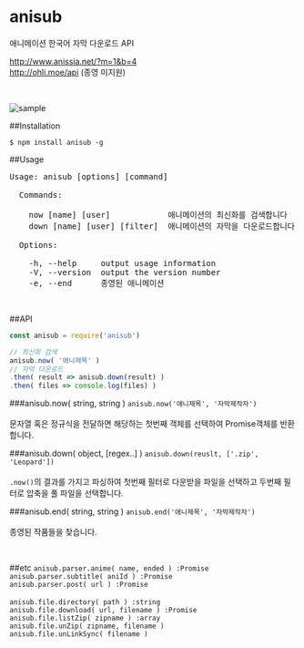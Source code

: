 # anisub
애니메이션 한국어 자막 다운로드 API

http://www.anissia.net/?m=1&b=4  
http://ohli.moe/api  (종영 미지원)

<br>

![sample](http://nupamore.github.io/img/anisub_sample.gif)


##Installation

    $ npm install anisub -g

##Usage
<pre>
Usage: anisub [options] [command]

  Commands:

    now [name] [user]            애니메이션의 최신화를 검색합니다
    down [name] [user] [filter]  애니메이션의 자막을 다운로드합니다

  Options:

    -h, --help     output usage information
    -V, --version  output the version number
    -e, --end      종영된 애니메이션
</pre>
<br>

##API
``` js
const anisub = require('anisub')

// 최신화 검색
anisub.now( '애니제목' )
// 자막 다운로드
.then( result => anisub.down(result) )
.then( files => console.log(files) )
```

###anisub.now( string, string )
` anisub.now('애니제목', '자막제작자') `  
<br>
문자열 혹은 정규식을 전달하면 해당하는 첫번째 객체를 선택하여 Promise객체를 반환합니다.

###anisub.down( object, [regex..] )
`anisub.down(reuslt, ['.zip', 'Leopard'])`  
<br>
`.now()`의 결과를 가지고 파싱하여 첫번째 필터로 다운받을 파일을 선택하고 두번째 필터로 압축을 풀 파일을 선택합니다.

###anisub.end( string, string )
`anisub.end('애니제목', '자막제작자')`  
<br>
종영된 작품들을 찾습니다.

<br>

##etc
`anisub.parser.anime( name, ended ) :Promise`  
`anisub.parser.subtitle( aniId ) :Promise`  
`anisub.parser.post( url ) :Promise`  
<br>
`anisub.file.directory( path ) :string`  
`anisub.file.download( url, filename ) :Promise`  
`anisub.file.listZip( zipname ) :array`  
`anisub.file.unZip( zipname, filename )`  
`anisub.file.unLinkSync( filename )`  
